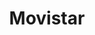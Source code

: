 ---
title: "Movistar"
url: /ciudad-autonoma-de-buenos-aires/movistar-avenida-angel-gallardo/
shop: teléfono móvil
---